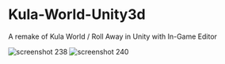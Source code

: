 # Kula-World-Unity3d
A remake of Kula World / Roll Away in Unity with In-Game Editor

![screenshot 238](https://cloud.githubusercontent.com/assets/1466920/12696146/b7146a4a-c762-11e5-96e7-6b55fce907da.png)
![screenshot 240](https://cloud.githubusercontent.com/assets/1466920/12696202/487040ee-c764-11e5-81fb-e14c96bc66af.png)


